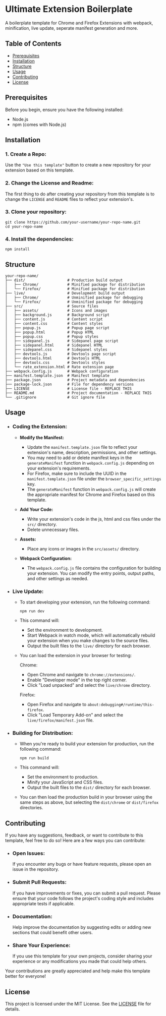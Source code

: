 # Ultimate Extension Boilerplate

A boilerplate template for Chrome and Firefox Extensions with webpack, minification, live update, seperate manifest generation and more.

## Table of Contents

- [Prerequisites](#prerequisites)
- [Installation](#installation)
- [Structure](#structure)
- [Usage](#usage)
- [Contributing](#contributing)
- [License](#license)

## Prerequisites

Before you begin, ensure you have the following installed:

- Node.js
- npm (comes with Node.js)

## Installation

### 1. Create a Repo:

Use the `"Use this template"` button to create a new repository for your extension based on this template.

### 2. Change the License and Readme:

The first thing to do after creating your repository from this template is to change the `LICENSE` and `README` files to reflect your extension's.

### 3. Clone your repository:

```
git clone https://github.com/your-username/your-repo-name.git
cd your-repo-name
```

### 4. Install the dependencies:

```
npm install
```

## Structure

```
your-repo-name/
├── dist/                   # Production build output
│   ├── Chrome/             # Minified package for distribution
│   └── Firefox/            # Minified package for distribution
├── live/                   # Development build output
│   ├── Chrome/             # Unminified package for debugging
│   └── Firefox/            # Unminified package for debugging
├── src/                    # Source files
│   ├── assets/             # Icons and images
│   ├── background.js       # Background script
│   ├── content.js          # Content script
│   ├── content.css         # Content styles
│   ├── popup.js            # Popup page script
│   ├── popup.html          # Popup HTML
│   ├── popup.css           # Popup styles
│   ├── sidepanel.js        # Sidepanel page script
│   ├── sidepanel.html      # Sidepanel HTML
│   ├── sidepanel.css       # Sidepanel styles
│   ├── devtools.js         # Devtools page script
│   ├── devtools.html       # Devtools HTML
│   ├── devtools.css        # Devtools styles
│   └── rate_extension.html # Rate extension page
├── webpack.config.js       # Webpack configuration
├── manifest.template.json  # Manifest template
├── package.json            # Project metadata and dependencies
├── package-lock.json       # File for dependency versions
├── LICENSE                 # License file - REPLACE THIS
├── README.md               # Project documentation - REPLACE THIS
└── .gitignore              # Git ignore file
```

## Usage

- ### Coding the Extension:

  - **Modify the Manifest:**

    - Update the `manifest.template.json` file to reflect your extension's name, description, permissions, and other settings.
    - You may need to add or delete manifest keys in the `generateManifest` function in `webpack.config.js` depending on your extension's requirements.
    - For Firefox, make sure to include the UUID in the `manifest.template.json` file under the `browser_specific_settings` key.
    - The `generateManifest` function in `webpack.config.js` will create the appropriate manifest for Chrome and Firefox based on this template.

  - **Add Your Code:**

    - Write your extension's code in the js, html and css files under the `src/` directory.
    - Delete unnecessary files.

  - **Assets:**

    - Place any icons or images in the `src/assets/` directory.

  - **Webpack Configuration:**

    - The `webpack.config.js` file contains the configuration for building your extension. You can modify the entry points, output paths, and other settings as needed.

- ### Live Update:

  - To start developing your extension, run the following command:

    ```
    npm run dev
    ```

  - This command will:

    - Set the environment to development.
    - Start Webpack in watch mode, which will automatically rebuild your extension when you make changes to the source files.
    - Output the built files to the `live/` directory for each browser.

  - You can load the extension in your browser for testing:

    Chrome:

    - Open Chrome and navigate to `chrome://extensions/`.
    - Enable "Developer mode" in the top right corner.
    - Click "Load unpacked" and select the `live/chrome` directory.

    Firefox:

    - Open Firefox and navigate to `about:debugging#/runtime/this-firefox`.
    - Click "Load Temporary Add-on" and select the `live/firefox/manifest.json` file.

- ### Building for Distribution:

  - When you're ready to build your extension for production, run the following command:

    ```
    npm run build
    ```

  - This command will:

    - Set the environment to production.
    - Minify your JavaScript and CSS files.
    - Output the built files to the `dist/` directory for each browser.

  - You can then load the production build in your browser using the same steps as above, but selecting the `dist/chrome` or `dist/firefox` directories.

## Contributing

If you have any suggestions, feedback, or want to contribute to this template, feel free to do so! Here are a few ways you can contribute:

- ### Open Issues:

  If you encounter any bugs or have feature requests, please open an issue in the repository.

- ### Submit Pull Requests:

  If you have improvements or fixes, you can submit a pull request. Please ensure that your code follows the project's coding style and includes appropriate tests if applicable.

- ### Documentation:

  Help improve the documentation by suggesting edits or adding new sections that could benefit other users.

- ### Share Your Experience:
  If you use this template for your own projects, consider sharing your experience or any modifications you made that could help others.

Your contributions are greatly appreciated and help make this template better for everyone!

## License

This project is licensed under the MIT License. See the [LICENSE](LICENSE) file for details.
